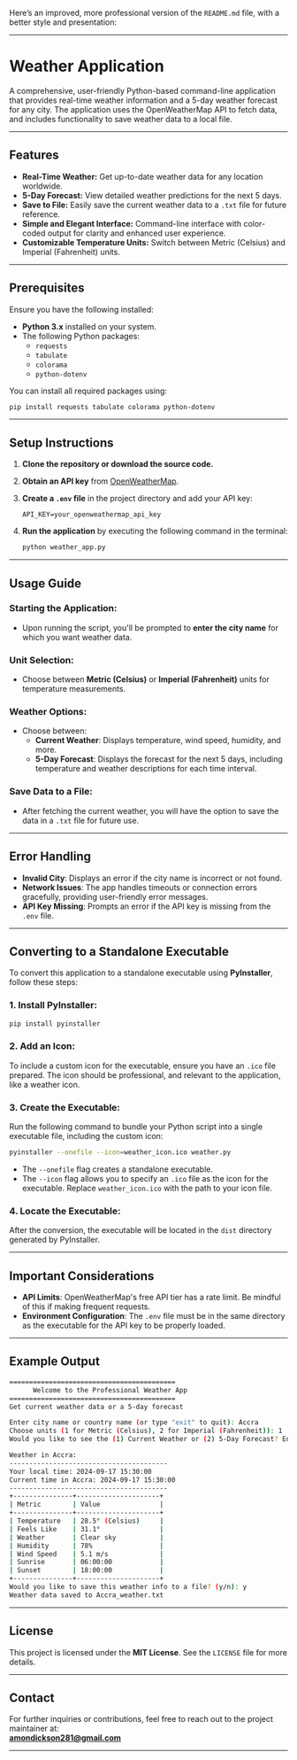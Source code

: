 Here’s an improved, more professional version of the `README.md` file, with a better style and presentation:

---

# **Weather Application**

A comprehensive, user-friendly Python-based command-line application that provides real-time weather information and a 5-day weather forecast for any city. The application uses the OpenWeatherMap API to fetch data, and includes functionality to save weather data to a local file.

---

## **Features**

- **Real-Time Weather:** Get up-to-date weather data for any location worldwide.
- **5-Day Forecast:** View detailed weather predictions for the next 5 days.
- **Save to File:** Easily save the current weather data to a `.txt` file for future reference.
- **Simple and Elegant Interface:** Command-line interface with color-coded output for clarity and enhanced user experience.
- **Customizable Temperature Units:** Switch between Metric (Celsius) and Imperial (Fahrenheit) units.

---

## **Prerequisites**

Ensure you have the following installed:

- **Python 3.x** installed on your system.
- The following Python packages:
  - `requests`
  - `tabulate`
  - `colorama`
  - `python-dotenv`

You can install all required packages using:

```bash
pip install requests tabulate colorama python-dotenv
```

---

## **Setup Instructions**

1. **Clone the repository or download the source code.**
2. **Obtain an API key** from [OpenWeatherMap](https://home.openweathermap.org/users/sign_up).
3. **Create a `.env` file** in the project directory and add your API key:

    ```
    API_KEY=your_openweathermap_api_key
    ```

4. **Run the application** by executing the following command in the terminal:

    ```bash
    python weather_app.py
    ```

---

## **Usage Guide**

### **Starting the Application:**

- Upon running the script, you'll be prompted to **enter the city name** for which you want weather data.
  
### **Unit Selection:**

- Choose between **Metric (Celsius)** or **Imperial (Fahrenheit)** units for temperature measurements.

### **Weather Options:**

- Choose between:
  - **Current Weather**: Displays temperature, wind speed, humidity, and more.
  - **5-Day Forecast**: Displays the forecast for the next 5 days, including temperature and weather descriptions for each time interval.

### **Save Data to a File:**

- After fetching the current weather, you will have the option to save the data in a `.txt` file for future use.

---

## **Error Handling**

- **Invalid City**: Displays an error if the city name is incorrect or not found.
- **Network Issues**: The app handles timeouts or connection errors gracefully, providing user-friendly error messages.
- **API Key Missing**: Prompts an error if the API key is missing from the `.env` file.

---

## **Converting to a Standalone Executable**

To convert this application to a standalone executable using **PyInstaller**, follow these steps:

### **1. Install PyInstaller:**

```bash
pip install pyinstaller
```

### **2. Add an Icon:**

To include a custom icon for the executable, ensure you have an `.ico` file prepared. The icon should be professional, and relevant to the application, like a weather icon.

### **3. Create the Executable:**

Run the following command to bundle your Python script into a single executable file, including the custom icon:

```bash
pyinstaller --onefile --icon=weather_icon.ico weather.py
```

- The `--onefile` flag creates a standalone executable.
- The `--icon` flag allows you to specify an `.ico` file as the icon for the executable. Replace `weather_icon.ico` with the path to your icon file.

### **4. Locate the Executable:**

After the conversion, the executable will be located in the `dist` directory generated by PyInstaller.

---

## **Important Considerations**

- **API Limits**: OpenWeatherMap's free API tier has a rate limit. Be mindful of this if making frequent requests.
- **Environment Configuration**: The `.env` file must be in the same directory as the executable for the API key to be properly loaded.

---

## **Example Output**

```bash
==========================================
      Welcome to the Professional Weather App      
==========================================
Get current weather data or a 5-day forecast

Enter city name or country name (or type "exit" to quit): Accra
Choose units (1 for Metric (Celsius), 2 for Imperial (Fahrenheit)): 1
Would you like to see the (1) Current Weather or (2) 5-Day Forecast? Enter 1 or 2: 1

Weather in Accra:
----------------------------------------
Your local time: 2024-09-17 15:30:00
Current time in Accra: 2024-09-17 15:30:00
----------------------------------------
+---------------+---------------------+
| Metric        | Value               |
+---------------+---------------------+
| Temperature   | 28.5° (Celsius)     |
| Feels Like    | 31.1°               |
| Weather       | Clear sky           |
| Humidity      | 78%                 |
| Wind Speed    | 5.1 m/s             |
| Sunrise       | 06:00:00            |
| Sunset        | 18:00:00            |
+---------------+---------------------+
Would you like to save this weather info to a file? (y/n): y
Weather data saved to Accra_weather.txt
```

---

## **License**

This project is licensed under the **MIT License**. See the `LICENSE` file for more details.

---

## **Contact**

For further inquiries or contributions, feel free to reach out to the project maintainer at:  
**[amondickson281@gmail.com](mailto:amondickson281@gmail.com.com)**

---
